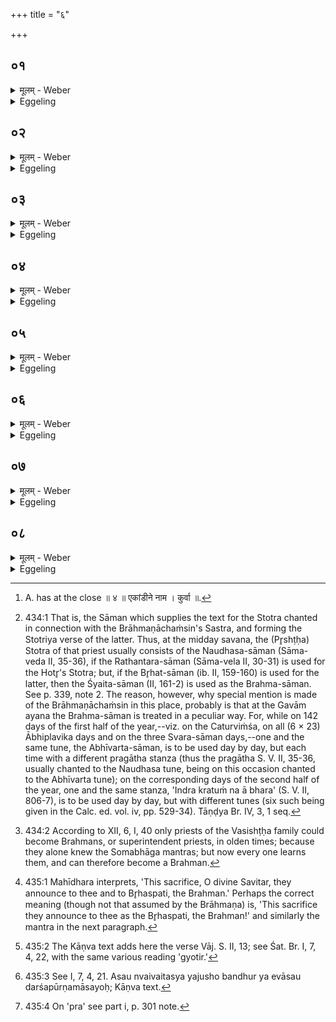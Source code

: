 +++
title = "६"

+++

##  ०१
<details><summary>मूलम् - Weber</summary>

देवा᳘ ह वै᳘ यज्ञं᳘ तन्वानाः॥  
ते ऽसुररक्षसे᳘भ्य आसङ्गा᳘द्बिभयां᳘ चक्रुस्ते᳘ होचुः को᳘ नो दक्षिणत᳘ आसिष्यते ऽथा᳘भये ऽनाष्ट्र᳘ उत्तरतो᳘ यज्ञमु᳘पचरिष्याम इॗति॥
</details>

<details><summary>Eggeling</summary>

1. Now once on a time the gods, while performing sacrifice, were afraid of an attack from the Asura-Rakshas. They said, 'Who of us shall sit on the south side; we will then enter upon the sacrifice on the north side in a place free from danger and injury.'
</details>

##  ०२
<details><summary>मूलम् - Weber</summary>

ते᳘ होचुः॥  
य᳘ एव᳘ नो वीर्य᳘वत्तमः स᳘ दक्षिणत᳘ आस्तामथा᳘भये ऽनाष्ट्र᳘ उत्तरतो᳘ यज्ञमु᳘पचरिष्याम इ᳘ति॥
</details>

<details><summary>Eggeling</summary>

2. They said, 'He who is the strongest of us, let him sit on the south side; we will then enter upon the sacrifice on the north side in a place free from danger and injury.'
</details>

##  ०३
<details><summary>मूलम् - Weber</summary>

ते᳘ होचुः॥  
इ᳘न्द्रो वै᳘ नो वीर्य᳘वत्तम इ᳘न्द्रो दक्षिणत᳘ आस्तामथा᳘भये ऽनाष्ट्र᳘ उत्तरतो᳘ यज्ञमु᳘पचरिष्याम इ᳘ति॥
</details>

<details><summary>Eggeling</summary>

3. They said, 'Verily, Indra is the strongest of us: let Indra sit on the south side; we will then enter upon the sacrifice on the north side in a place free from danger and injury.'
</details>

##  ०४
<details><summary>मूलम् - Weber</summary>

ते हे᳘न्द्रमूचुः॥  
त्वं वै᳘ नो वीर्य᳘वत्तमो ऽसि त्वं᳘ दक्षिणत᳘ आस्वाथा᳘भये नाष्ट्र᳘ उत्तरतो᳘ यज्ञमु᳘पचरिष्याम इ᳘ति [^wbr_1] ॥  

[^wbr_1]: A. has at the close ॥ ४ ॥ एकांडीने नाम । कुर्वा ॥.
</details>

<details><summary>Eggeling</summary>

4. They said to Indra, 'Verily, thou art the strongest of us: sit thou on the south side; we will then enter upon the sacrifice on the north side in a place free from danger and injury.'
</details>

##  ०५
<details><summary>मूलम् - Weber</summary>

स᳘ होवाच॥  
कि᳘म् मे ततः᳘ स्यादि᳘ति ब्राह्मणाॗछंस्या ते ब्रह्मसाम᳘ त इ᳘ति त᳘स्माद्ब्राह्मणाछंसि᳘नम् प्र᳘वृणीत इ᳘न्द्रो ब्रह्मा ब्रा᳘ह्मणादिती᳘न्द्रस्यॗ ह्येषा स इ᳘न्द्रो दक्षिणत᳘ आस्ताथाभये᳘ नाष्ट्र᳘ उत्तरतो᳘ यज्ञमु᳘पाचरंस्त᳘स्माद्य᳘ एव᳘ वीर्य᳘वत्तमः स्यात्स᳘ दक्षिणत᳘ आसीताता᳘भये ऽनाष्ट्र᳘ उत्तरतो᳘ यज्ञमु᳘पचरेयु᳘र्यो वै᳘ ब्राह्मणा᳘नामनूचान᳘तमः स᳘ एषां वीर्य᳘वत्तमो᳘ ऽथ य᳘दिदं य᳘ एव क᳘श्च ब्रह्मा भ᳘वति कुवि᳘त्तूष्णीमा᳘स्त इ᳘ति त᳘स्माद्य᳘ एव᳘ वीर्य᳘वत्तमः स्यात्स᳘ दक्षिणत᳘ आसीता᳘थाभये ऽनाष्ट्र᳘ उत्तरतो᳘ यज्ञमु᳘पचरेयुस्त᳘स्माद्ब्राह्मणा᳘ दक्षिणत᳘ आसते ऽथा᳘भये ऽनाष्ट्र᳘ उत्तरतो᳘ यज्ञमु᳘पचरन्ति॥
</details>

<details><summary>Eggeling</summary>

5. He said, 'What will be my reward then?'--'The office of Brāhmaṇāchaṁsin shall be thine, the

 Brahmasāman [^egg_1006] shall be thine!'--Hence one elects the Brāhmaṇāchaṁsin with, 'Indra is the Brahman, by virtue of the Brahmaship!' for to Indra belongs this (office). Indra sat on the south side, and they entered upon the sacrifice on the north side in a place free from danger and injury. Therefore let him who is the strongest sit on the south side, and let them then enter upon the sacrifice on the north side in a place free from danger and injury. Now he, forsooth, who is the most learned of Brāhmans, is the strongest of them; and as now any one is (able to become) a (superintendent) Brahman [^egg_1007]--nay, does he not sit still?--therefore whosoever is the strongest

[^egg_1006]: 434:1 That is, the Sāman which supplies the text for the Stotra chanted in connection with the Brāhmaṇāchaṁsin's Sastra, and forming the Stotriya verse of the latter. Thus, at the midday savana, the (Pr̥shṭḥa) Stotra of that priest usually consists of the Naudhasa-sāman (Sāma-veda II, 35-36), if the Rathantara-sāman (Sāma-vela II, 30-31) is used for the Hotr̥'s Stotra; but, if the Br̥hat-sāman (ib. II, 159-160) is used for the latter, then the Śyaita-sāman (II, 161-2) is used as the Brahma-sāman. See p. 339, note 2. The reason, however, why special mention is made of the Brāhmaṇāchaṁsin in this place, probably is that at the Gavām ayana the Brahma-sāman is treated in a peculiar way. For, while on 142 days of the first half of the year,--viz. on the Caturviṁśa, on all (6 × 23) Ābhiplavika days and on the three Svara-sāman days,--one and the same tune, the Abhīvarta-sāman, is to be used day by day, but each time with a different pragātha stanza (thus the pragātha S. V. II, 35-36, usually chanted to the Naudhasa tune, being on this occasion chanted to the Abhīvarta tune); on the corresponding days of the second half of the year, one and the same stanza, 'Indra kratuṁ na ā bhara' (S. V. II, 806-7), is to be used day by day, but with different tunes (six such being given in the Calc. ed. vol. iv, pp. 529-34). Tāṇḍya Br. IV, 3, 1 seq.

[^egg_1007]: 434:2 According to XII, 6, I, 40 only priests of the Vasishṭḥa family could become Brahmans, or superintendent priests, in olden times; because they alone knew the Somabhāga mantras; but now every one learns them, and can therefore become a Brahman.

of them, let him sit on the south side, and let them then enter upon the sacrifice on the north side in a place free from danger and injury. Hence Brāhmans sit on the south side (of the vedi), and they enter upon the sacrifice on the north side in a place free from danger and injury.
</details>

##  ०६
<details><summary>मूलम् - Weber</summary>

स यत्रा᳘ह॥  
ब्र᳘ह्मन्त्स्तोष्या᳘मः प्र᳘शास्तरि᳘ति तद्ब्रह्मा᳘ जपत्येतं᳘ ते देव सवितर्यज्ञम् प्रा᳘हुर्बृ᳘हस्प᳘तये ब्रह्म᳘णे ते᳘न यज्ञ᳘मव ते᳘न यज्ञ᳘पतिं ते᳘न मा᳘मव स्तुत᳘ सवितुः᳘ प्रसव इ᳘तिॗ सो ऽसा᳘वेव ब᳘न्धुरेते᳘नॗ न्वेव भू᳘यिष्ठा इवो᳘पचरन्ति॥
</details>

<details><summary>Eggeling</summary>

6. When (the Prastotr̥) says, 'Brahman, we will chant, O Praśāstar!' then the Brahman mutters (Vāj.. S. II, 12), 'This thy sacrifice, O divine Savitar, have they announced unto Br̥haspati (the lord of prayer), the Brahman [^egg_1008]: therefore speed the sacrifice, speed the lord of the sacrifice, speed me [^egg_1009]!--Praise ye at the impulse (prasava) of Savitr̥!' The significance is the same (as before) [^egg_1010]. With this (text) must probably enter upon (the chant).

[^egg_1008]: 435:1 Mahīdhara interprets, 'This sacrifice, O divine Savitar, they announce to thee and to Br̥haspati, the Brahman.' Perhaps the correct meaning (though not that assumed by the Brāhmaṇa) is, 'This sacrifice they announce to thee as the Br̥haspati, the Brahman!' and similarly the mantra in the next paragraph.

[^egg_1009]: 435:2 The Kāṇva text adds here the verse Vāj. S. II, 13; see Śat. Br. I, 7, 4, 22, with the same various reading 'gyotir.'

[^egg_1010]: 435:3 See I, 7, 4, 21. Asau nvaivaitasya yajusho bandhur ya evāsau darśapūrṇamāsayoḥ; Kāṇva text.
</details>

##  ०७
<details><summary>मूलम् - Weber</summary>

अने᳘नॗ त्वेवो᳘पचरेत्॥  
दे᳘व सवितरेतद्बृ᳘हस्पते प्रे᳘ति त᳘त्सविता᳘रम् प्रसवायो᳘पधावति स हि᳘ देवा᳘नाम् प्रसविता बृ᳘हस्पते प्रे᳘ति बृ᳘हस्प᳘तिर्वै देवा᳘नाम् ब्रह्मा तद्य᳘ एव᳘ देवा᳘नाम् ब्रह्मा त᳘स्मा एॗवैतत्प्रा᳘ह त᳘स्मादाह बृ᳘हस्पते प्रे᳘ति॥
</details>

<details><summary>Eggeling</summary>

7. But one may also enter upon it with, 'O divine Savitar; this, O Br̥haspati, forwards!' Therewith he hastes to Savitr̥ for his impulsion, for he is the impeller (prasavitr̥) of the gods; and 'O Br̥haspati, forwards!' he says, because Br̥haspati is the Brahman of the gods,--thus he announces it to him who is the Brahman of the gods: therefore he says, 'O Br̥haspati, forwards [^egg_1011]!'

[^egg_1011]: 435:4 On 'pra' see part i, p. 301 note.
</details>

##  ०८
<details><summary>मूलम् - Weber</summary>

अ᳘थ मैत्रावरुणो᳘ जपति॥  
प्र᳘सूतं देवे᳘न सवित्रा जु᳘ष्टम् मित्राव᳘रुणाभ्यामि᳘ति त᳘त्सविता᳘रम् प्रसवायो᳘पधावति स हि᳘ देवा᳘नाम् प्रसविता जु᳘ष्टम् मित्राव᳘रुणाभ्यामि᳘ति मित्राव᳘रुणौ वै᳘ मैत्रावरुण᳘स्य देव᳘ते तद्ये᳘ एव᳘ मैत्रावरुण᳘स्य देव᳘ते ता᳘भ्यामेॗवैतत्प्रा᳘ह त᳘स्मादाह जु᳘ष्टम् मित्राव᳘रुणाभ्यामि᳘ति॥
</details>
<details><summary>Eggeling</summary>

8. The Maitrāvaruṇa then mutters, 'Impelled

by the divine Savitr̥, acceptable to Mitra and Varuṇa!' Therewith he hastes to Savitr̥ for his impulsion, for he is the impeller of the gods; and 'acceptable to Mitra and Varuṇa' he says, because Mitra and Varuṇa are the deities of the Maitrāvaruṇa (Praśāstr̥),--thus he announces it to those who are the deities of the Maitrāvaruṇa: therefore he says, 'acceptable to Mitra and Varuṇa.'
</details>

